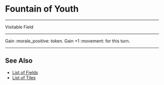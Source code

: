 # Fountain of Youth

___
Visitable Field
___
Gain :morale_positive: token. Gain +1 :movement: for this turn.
___


## See Also

- [List of Fields](index.md)
- [List of Tiles](../tiles/index.md)
